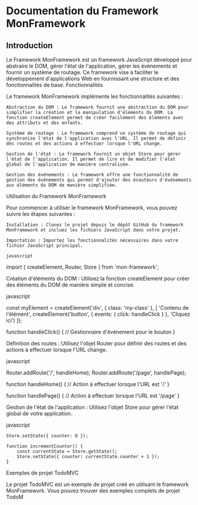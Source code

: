 # Documentation du Framework MonFramework
## Introduction

Le Framework MonFramework est un framework JavaScript développé pour abstraire le DOM, gérer l'état de l'application, gérer les événements et fournir un système de routage. Ce framework vise à faciliter le développement d'applications Web en fournissant une structure et des fonctionnalités de base.
Fonctionnalités

Le framework MonFramework implémente les fonctionnalités suivantes :

    Abstraction du DOM : Le framework fournit une abstraction du DOM pour simplifier la création et la manipulation d'éléments du DOM. La fonction createElement permet de créer facilement des éléments avec des attributs et des enfants.

    Système de routage : Le framework comprend un système de routage qui synchronise l'état de l'application avec l'URL. Il permet de définir des routes et des actions à effectuer lorsque l'URL change.

    Gestion de l'état : Le framework fournit un objet Store pour gérer l'état de l'application. Il permet de lire et de modifier l'état global de l'application de manière centralisée.

    Gestion des événements : Le framework offre une fonctionnalité de gestion des événements qui permet d'ajouter des écouteurs d'événements aux éléments du DOM de manière simplifiée.

Utilisation du Framework MonFramework

Pour commencer à utiliser le framework MonFramework, vous pouvez suivre les étapes suivantes :

    Installation : Clonez le projet depuis le dépôt GitHub du framework MonFramework et incluez les fichiers JavaScript dans votre projet.

    Importation : Importez les fonctionnalités nécessaires dans votre fichier JavaScript principal.

    javascript

import { createElement, Router, Store } from 'mon-framework';

Création d'éléments du DOM : Utilisez la fonction createElement pour créer des éléments du DOM de manière simple et concise.

javascript

const myElement = createElement('div', { class: 'my-class' }, [
    'Contenu de l\'élément',
    createElement('button', { events: { click: handleClick } }, 'Cliquez ici')
]);

function handleClick() {
    // Gestionnaire d'événement pour le bouton
}

Définition des routes : Utilisez l'objet Router pour définir des routes et des actions à effectuer lorsque l'URL change.

javascript

Router.addRoute('/', handleHome);
Router.addRoute('/page', handlePage);

function handleHome() {
    // Action à effectuer lorsque l'URL est '/'
}

function handlePage() {
    // Action à effectuer lorsque l'URL est '/page'
}

Gestion de l'état de l'application : Utilisez l'objet Store pour gérer l'état global de votre application.

javascript

    Store.setState({ counter: 0 });

    function incrementCounter() {
        const currentState = Store.getState();
        Store.setState({ counter: currentState.counter + 1 });
    }

Exemples de projet TodoMVC

Le projet TodoMVC est un exemple de projet créé en utilisant le framework MonFramework. Vous pouvez trouver des exemples complets de projet TodoM